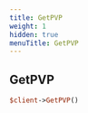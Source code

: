 ```yaml
---
title: GetPVP
weight: 1
hidden: true
menuTitle: GetPVP
---
```

## GetPVP
```perl
$client->GetPVP()
```